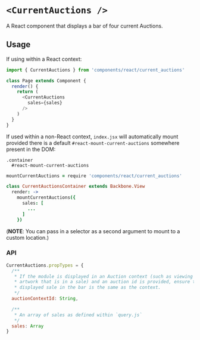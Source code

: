 # `<CurrentAuctions />`

A React component that displays a bar of four current Auctions.

## Usage

If using within a React context:

```javascript
import { CurrentAuctions } from 'components/react/current_auctions'

class Page extends Component {
  render() {
    return (
      <CurrentAuctions
        sales={sales}
      />
    )
  }
}
```

If used within a non-React context, `index.jsx` will automatically mount provided there is a default `#react-mount-current-auctions` somewhere present in the DOM:

```pug
.container
  #react-mount-current-auctions
```

```coffeescript
mountCurrentAuctions = require 'components/react/current_auctions'

class CurrentAuctionsContainer extends Backbone.View
  render: ->
    mountCurrentAuctions({
      sales: [
        ...
      ]
    })
```

(**NOTE**: You can pass in a selector as a second argument to mount to a custom location.)

### API

```javascript
CurrentAuctions.propTypes = {
  /**
   * If the module is displayed in an Auction context (such as viewing an
   * artwork that is in a sale) and an auction id is provided, ensure the first
   * displayed sale in the bar is the same as the context.
   */
  auctionContextId: String,

  /**
   * An array of sales as defined within `query.js`
   */
  sales: Array
}
```

